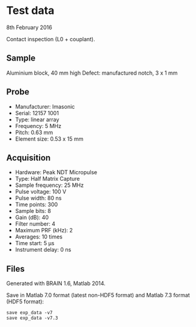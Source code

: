 Test data
=========

8th February 2016

Contact inspection (L0 + couplant).

Sample
------

Aluminium block, 40 mm high
Defect: manufactured notch, 3 x 1 mm

Probe
-----

- Manufacturer: Imasonic
- Serial: 12157 1001
- Type: linear array
- Frequency: 5 MHz
- Pitch: 0.63 mm
- Element size: 0.53 x 15 mm

Acquisition
-----------

- Hardware: Peak NDT Micropulse
- Type: Half Matrix Capture
- Sample frequency: 25 MHz
- Pulse voltage: 100 V
- Pulse width: 80 ns
- Time points: 300
- Sample bits: 8
- Gain (dB): 40
- Filter number: 4
- Maximum PRF (kHz): 2
- Averages: 10 times
- Time start: 5 µs
- Instrument delay: 0 ns

Files
-----
Generated with BRAIN 1.6, Matlab 2014.

Save in Matlab 7.0 format (latest non-HDF5 format) and Matlab 7.3 format (HDF5 format):

    save exp_data -v7
    save exp_data -v7.3

